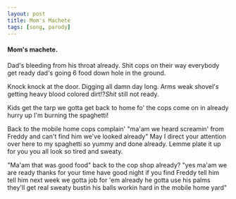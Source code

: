 ```yaml
---
layout: post
title: Mom's Machete
tags: [song, parody] 
---
```


#### Mom's machete. 

Dad's bleeding from his throat already. Shit cops on their way everybody get ready dad's going 6 food down hole in the ground. 

Knock knock at the door. Digging all damn day long. Arms weak shovel's getting heavy blood colored dirt!?_Shit_ still not ready.

Kids get the tarp we gotta get back to home fo' the cops come on in already hurry up I'm burning the spaghetti! 

Back to the mobile home cops complain' "ma'am we heard screamin' from Freddy and can't find him we've looked already" May I direct your attention over here to my spaghetti so yummy and done already. Lemme plate it up for you you all look so tired and sweaty. 

"Ma'am that was good food" back to the cop shop already?  "yes ma'am we are ready thanks for your time have good night if you find Freddy tell him tell him next week we gotta job for 'em already he gotta use his palms they'll get real sweaty bustin his balls workin hard in the mobile home yard" 

